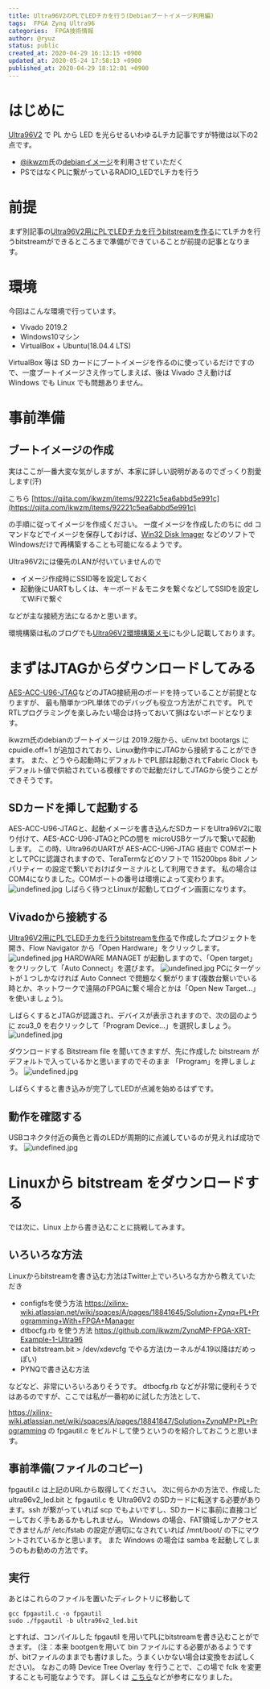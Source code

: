 ```yaml
---
title: Ultra96V2のPLでLEDチカを行う(Debianブートイメージ利用編)
tags:  FPGA Zynq Ultra96
categories:  FPGA技術情報
author: @ryuz
status: public
created_at: 2020-04-29 16:13:15 +0900
updated_at: 2020-05-24 17:58:13 +0900
published_at: 2020-04-29 18:12:01 +0900
---
```

# はじめに
[Ultra96V2](https://www.avnet.com/wps/portal/japan/products/product-highlights/ultra96/) で PL から LED を光らせるいわゆるLチカ記事ですが特徴は以下の2点です。

- [@ikwzm](https://qiita.com/ikwzm)氏の[debianイメージ](https://qiita.com/ikwzm/items/92221c5ea6abbd5e991c)を利用させていただく
- PSではなくPLに繋がっているRADIO_LEDでLチカを行う

# 前提
まず別記事の[Ultra96V2用にPLでLEDチカを行うbitstreamを作る](https://ryuz.qrunch.io/entries/pr9UyKzOjTgKbieb)にてLチカを行うbitstreamができるところまで準備ができていることが前提の記事となります。

# 環境
今回はこんな環境で行っています。

- Vivado 2019.2
- Windows10マシン
- VirtualBox + Ubuntu(18.04.4 LTS)

VirtualBox 等は SD カードにブートイメージを作るのに使っているだけですので、一度ブートイメージさえ作ってしまえば、後は Vivado さえ動けば Windows でも Linux でも問題ありません。

# 事前準備
## ブートイメージの作成
実はここが一番大変な気がしますが、本家に詳しい説明があるのでざっくり割愛します(汗)

 こちら [https://qiita.com/ikwzm/items/92221c5ea6abbd5e991c](https://qiita.com/ikwzm/items/92221c5ea6abbd5e991c)

の手順に従ってイメージを作成ください。
一度イメージを作成したのちに dd コマンドなどでイメージを保存しておけば、[Win32 Disk Imager](https://forest.watch.impress.co.jp/docs/review/1067836.html) などのソフトでWindowsだけで再構築することも可能になるようです。

Ultra96V2には優先のLANが付いていませんので

- イメージ作成時にSSID等を設定しておく
- 起動後にUARTもしくは、キーボード＆モニタを繋ぐなどしてSSIDを設定してWiFiで繋ぐ

などが主な接続方法になるかと思います。

環境構築は私のブログでも[Ultra96V2環境構築メモ](https://ryuz.qrunch.io/entries/IzxRVFueeWfembFc)にも少し記載しております。

# まずはJTAGからダウンロードしてみる
[AES-ACC-U96-JTAG](https://www.avnet.com/shop/japan/products/avnet-engineering-services/aes-acc-u96-jtag-3074457345636446168/)などのJTAG接続用のボードを持っていることが前提となりますが、
最も簡単かつPL単体でのデバッグも役立つ方法がこれです。
PLでRTLプログラミングを楽しみたい場合は持っておいて損はないボードとなります。

ikwzm氏のdebianのブートイメージは 2019.2版から、uEnv.txt bootargs に cpuidle.off=1 が追加されており、Linux動作中にJTAGから接続することができます。
また、どうやら起動時にデフォルトでPL部は起動されてFabric Clock もデフォルト値で供給されている模様ですので起動だけしてJTAGから使うことができそうです。

## SDカードを挿して起動する
AES-ACC-U96-JTAGと、起動イメージを書き込んだSDカードをUltra96V2に取り付けて、AES-ACC-U96-JTAGとPCの間を microUSBケーブルで繋いで起動します。
この時、Ultra96のUARTが AES-ACC-U96-JTAG 経由で COMポートとしてPCに認識されますので、TeraTermなどのソフトで 115200bps 8bit ノンパリティー の設定で繋いでおけばターミナルとして利用できます。
私の場合はCOM4になりました。COMポートの番号は環境によって変わります。
![undefined.jpg](https://s3.qrunch.io/4a21581718eea5b6bf7902c415d7628d.png)
しばらく待つとLinuxが起動してログイン画面になります。

## Vivadoから接続する
[Ultra96V2用にPLでLEDチカを行うbitstreamを作る](https://ho9g75yotmbpkjfj.qrunch.io/entries/pr9UyKzOjTgKbieb)で作成したプロジェクトを開き、Flow Navigator から「Open Hardware」をクリックします。
![undefined.jpg](https://s3.qrunch.io/45349fee731eeed8b376042ae8bf9f9a.png)
HARDWARE MANAGET が起動しますので、「Open target」をクリックして「Auto Connect」を選びます。
![undefined.jpg](https://s3.qrunch.io/cb057b7022d435f98f45eea3d93bb66d.png)
PCにターゲットが１つしかなければ Auto Connect で問題なく繋がります(複数台繋いでいる時とか、ネットワークで遠隔のFPGAに繋ぐ場合とかは「Open New Target...」を使いましょう)。

しばらくするとJTAGが認識され、デバイスが表示されますので、次の図のように zcu3_0 を右クリックして「Program Device...」を選択しましょう。
![undefined.jpg](https://s3.qrunch.io/af1913c9c8497dcd12d78cf55aaf17a6.png)

ダウンロードする Bitstream file を聞いてきますが、先に作成した bitstream がデフォルトで入っているかと思いますのでそのまま 「Program」を押しましょう。
![undefined.jpg](https://s3.qrunch.io/f0a1722116d819c27857e2b5a60e4169.png)

しばらくすると書き込みが完了してLEDが点滅を始めるはずです。

## 動作を確認する
USBコネクタ付近の黄色と青のLEDが周期的に点滅しているのが見えれば成功です。
![undefined.jpg](https://s3.qrunch.io/73644292d384ba5eaa59d1992b3ca2c0.jpg)

# Linuxから bitstream をダウンロードする
では次に、Linux 上から書き込むことに挑戦してみます。

## いろいろな方法
Linuxからbitstreamを書き込む方法はTwitter上でいろいろな方から教えていただき

-  configfsを使う方法
   https://xilinx-wiki.atlassian.net/wiki/spaces/A/pages/18841645/Solution+Zynq+PL+Programming+With+FPGA+Manager
- dtbocfg.rb を使う方法 
   https://github.com/ikwzm/ZynqMP-FPGA-XRT-Example-1-Ultra96
- cat bitstream.bit > /dev/xdevcfg でやる方法(カーネルが4.19以降はだめっぽい)
- PYNQで書き込む方法

などなど、非常にいろいろありそうです。
dtbocfg.rb などが非常に便利そうではあるのですが、ここでは私が一番初めに試した方法として、

https://xilinx-wiki.atlassian.net/wiki/spaces/A/pages/18841847/Solution+ZynqMP+PL+Programming の fpgautil.c をビルドして使うというのを紹介しておこうと思います。

## 事前準備(ファイルのコピー)
fpgautil.c は上記のURLから取得してください。
次に何らかの方法で、作成した ultra96v2_led.bit と fpgautil.c を Ultra96V2 のSDカードに転送する必要があります。ssh が繋がっていれば scp でもよいですし、SDカードに事前に直接コピーしておく手もあるかもしれません。
Windows の場合、FAT領域しかアクセスできませんが  /etc/fstab の設定が適切になされていれば /mnt/boot/ の下にマウントされているかと思います。
また Windows の場合は samba を起動してしまうのもお勧めの方法です。

## 実行
あとはこれらのファイルを置いたディレクトリに移動して
```
gcc fpgautil.c -o fpgautil
sudo ./fpgautil -b ultra96v2_led.bit
```

とすれば、コンパイルした fpgautil を用いてPLにbitstreamを書き込むことができます。
(注：本来 bootgenを用いて bin ファイルにする必要があるようですが、bitファイルのままでも書けました。うまくいかない場合は変換をお試しください)。
なおこの時 Device Tree Overlay を行うことで、この場で fclk を変更することも可能なようです。
詳しくは [こちら](https://qiita.com/ikwzm/items/74f7c5b8474198c8af3e)などが参考になりました。

